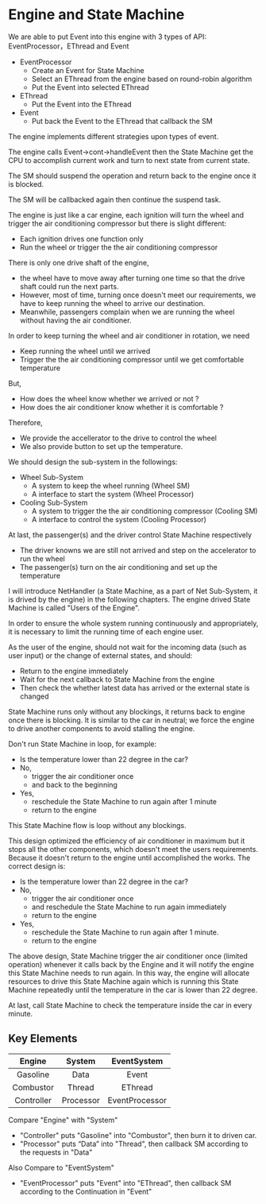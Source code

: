 # Engine and State Machine

We are able to put Event into this engine with 3 types of API: EventProcessor，EThread and Event

  - EventProcessor
    - Create an Event for State Machine
    - Select an EThread from the engine based on round-robin algorithm 
    - Put the Event into selected EThread
  - EThread
    - Put the Event into the EThread
  - Event
    - Put back the Event to the EThread that callback the SM

The engine implements different strategies upon types of event.

The engine calls Event->cont->handleEvent then the State Machine get the CPU to accomplish current work and turn to next state from current state.

The SM should suspend the operation and return back to the engine once it is blocked.

The SM will be callbacked again then continue the suspend task.

The engine is just like a car engine, each ignition will turn the wheel and trigger the air conditioning compressor but there is slight different: 

- Each ignition drives one function only
- Run the wheel or trigger the the air conditioning compressor

There is only one drive shaft of the engine, 

- the wheel have to move away after turning one time so that the drive shaft could run the next parts.
- However, most of time, turning once doesn't meet our requirements, we have to keep running the wheel to arrive our destination. 
- Meanwhile, passengers complain when we are running the wheel without having the air conditioner. 

In order to keep turning the wheel and air conditioner in rotation, we need

- Keep running the wheel until we arrived
- Trigger the the air conditioning compressor until we get comfortable temperature

But,

- How does the wheel know whether we arrived or not ? 
- How does the air conditioner know whether it is comfortable ?

Therefore, 

- We provide the accellerator to the drive to control the wheel
- We also provide button to set up the temperature.

We should design the sub-system in the followings:

- Wheel Sub-System
  - A system to keep the wheel running (Wheel SM)
  - A interface to start the system (Wheel Processor)
- Cooling Sub-System
  - A system to trigger the the air conditioning compressor (Cooling SM)
  - A interface to control the system (Cooling Processor)

At last, the passenger(s) and the driver control State Machine respectively
- The driver knowns we are still not arrived and step on the accelerator to run the wheel
- The passenger(s) turn on the air conditioning and set up the temperature

I will introduce NetHandler (a State Machine, as a part of Net Sub-System, it is drived by the engine) in the following chapters.
The engine drived State Machine is called "Users of the Engine".

In order to ensure the whole system running continuously and appropriately, it is necessary to limit the running time of each engine user.

As the user of the engine, should not wait for the incoming data (such as user input) or the change of external states, and should:

- Return to the engine immediately
- Wait for the next callback to State Machine from the engine
- Then check the whether latest data has arrived or the external state is changed

State Machine runs only without any blockings, it returns back to engine once there is blocking. 
It is similar to the car in neutral; we force the engine to drive another components to avoid stalling the engine.

Don't run State Machine in loop, for example:

- Is the temperature lower than 22 degree in the car?
- No, 
  - trigger the air conditioner once
  - and back to the beginning
- Yes, 
  - reschedule the State Machine to run again after 1 minute
  - return to the engine

This State Machine flow is loop without any blockings.

This design optimized the efficiency of air conditioner in maximum but it stops all the other components, which doesn't meet the users requirements.
Because it doesn't return to the engine until accomplished the works.
The correct design is:

- Is the temperature lower than 22 degree in the car?
- No, 
  - trigger the air conditioner once 
  - and reschedule the State Machine to run again immediately
  - return to the engine
- Yes, 
  - reschedule the State Machine to run again after 1 minute.
  - return to the engine

The above design, State Machine trigger the air conditioner once (limited operation) whenever it calls back by the Engine and it will notify the engine this State Machine needs to run again. 
In this way, the engine will allocate resources to drive this State Machine again which is running this State Machine repeatedly until the temperature in the car is lower than 22 degree.

At last, call State Machine to check the temperature inside the car in every minute.

## Key Elements

|    Engine    |  System   |  EventSystem   |
|:------------:|:---------:|:--------------:|
|   Gasoline   |   Data    |      Event     |
|   Combustor  |  Thread   |     EThread    |
|  Controller  | Processor | EventProcessor |

Compare "Engine" with "System"

- "Controller" puts "Gasoline" into "Combustor", then burn it to driven car.
- "Processor" puts “Data” into "Thread", then callback SM according to the requests in "Data"

Also Compare to "EventSystem"

- "EventProcessor" puts "Event" into "EThread", then callback SM according to the Continuation in "Event"

